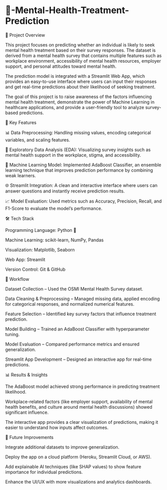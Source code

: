 # 🧠-Mental-Health-Treatment-Prediction
📌 Project Overview

This project focuses on predicting whether an individual is likely to seek mental health treatment based on their survey responses. The dataset is derived from a mental health survey that contains multiple features such as workplace environment, accessibility of mental health resources, employer support, and personal attitudes toward mental health.

The prediction model is integrated with a Streamlit Web App, which provides an easy-to-use interface where users can input their responses and get real-time predictions about their likelihood of seeking treatment.

The goal of this project is to raise awareness of the factors influencing mental health treatment, demonstrate the power of Machine Learning in healthcare applications, and provide a user-friendly tool to analyze survey-based predictions.

🚀 Key Features

📊 Data Preprocessing: Handling missing values, encoding categorical variables, and scaling features.

🔎 Exploratory Data Analysis (EDA): Visualizing survey insights such as mental health support in the workplace, stigma, and accessibility.

🤖 Machine Learning Model: Implemented AdaBoost Classifier, an ensemble learning technique that improves prediction performance by combining weak learners.

🌐 Streamlit Integration: A clean and interactive interface where users can answer questions and instantly receive prediction results.

📈 Model Evaluation: Used metrics such as Accuracy, Precision, Recall, and F1-Score to evaluate the model’s performance.

🛠️ Tech Stack

Programming Language: Python 🐍

Machine Learning: scikit-learn, NumPy, Pandas

Visualization: Matplotlib, Seaborn

Web App: Streamlit

Version Control: Git & GitHub

🔬 Workflow

Dataset Collection – Used the OSMI Mental Health Survey dataset.

Data Cleaning & Preprocessing – Managed missing data, applied encoding for categorical responses, and normalized numerical features.

Feature Selection – Identified key survey factors that influence treatment prediction.

Model Building – Trained an AdaBoost Classifier with hyperparameter tuning.

Model Evaluation – Compared performance metrics and ensured generalization.

Streamlit App Development – Designed an interactive app for real-time predictions.

📊 Results & Insights

The AdaBoost model achieved strong performance in predicting treatment likelihood.

Workplace-related factors (like employer support, availability of mental health benefits, and culture around mental health discussions) showed significant influence.

The interactive app provides a clear visualization of predictions, making it easier to understand how inputs affect outcomes.

🎯 Future Improvements

Integrate additional datasets to improve generalization.

Deploy the app on a cloud platform (Heroku, Streamlit Cloud, or AWS).

Add explainable AI techniques (like SHAP values) to show feature importance for individual predictions.

Enhance the UI/UX with more visualizations and analytics dashboards.
